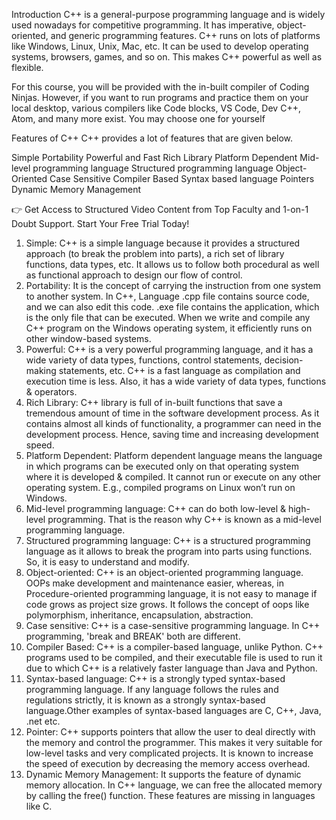 Introduction 
C++ is a general-purpose programming language and is widely used nowadays for competitive programming. It has imperative, object-oriented, and generic programming features. C++ runs on lots of platforms like Windows, Linux, Unix, Mac, etc. It can be used to develop operating systems, browsers, games, and so on. This makes C++ powerful as well as flexible.

For this course, you will be provided with the in-built compiler of Coding Ninjas. However, if you want to run programs and practice them on your local desktop, various compilers like Code blocks, VS Code, Dev C++, Atom, and many more exist. You may choose one for yourself

Features of C++
C++ provides a lot of features that are given below.

Simple
Portability
Powerful and Fast
Rich Library
Platform Dependent
Mid-level programming language
Structured programming language
Object-Oriented
Case Sensitive
Compiler Based
Syntax based language
Pointers
Dynamic Memory Management

👉 Get Access to Structured Video Content from Top Faculty and 1-on-1 Doubt Support. Start Your Free Trial Today!

1) Simple: C++ is a simple language because it provides a structured approach (to break the problem into parts), a rich set of library functions, data types, etc. It allows us to follow both procedural as well as functional approach to design our flow of control.
2) Portability: It is the concept of carrying the instruction from one system to another system. In C++, Language .cpp file contains source code, and we can also edit this code. .exe file contains the application, which is the only file that can be executed. When we write and compile any C++ program on the Windows operating system, it efficiently runs on other window-based systems.
3) Powerful: C++ is a very powerful programming language, and it has a wide variety of data types, functions, control statements, decision-making statements, etc. C++ is a fast language as compilation and execution time is less. Also, it has a wide variety of data types, functions & operators.
4) Rich Library: C++ library is full of in-built functions that save a tremendous amount of time in the software development process. As it contains almost all kinds of functionality, a programmer can need in the development process. Hence, saving time and increasing development speed.
5) Platform Dependent: Platform dependent language means the language in which programs can be executed only on that operating system where it is developed & compiled. It cannot run or execute on any other operating system. E.g., compiled programs on Linux won’t run on Windows.
6) Mid-level programming language: C++ can do both low-level & high-level programming. That is the reason why C++ is known as a mid-level programming language.
7) Structured programming language: C++ is a structured programming language as it allows to break the program into parts using functions. So, it is easy to understand and modify.
8) Object-oriented: C++ is an object-oriented programming language. OOPs make development and maintenance easier, whereas, in Procedure-oriented programming language, it is not easy to manage if code grows as project size grows. It follows the concept of oops like polymorphism, inheritance, encapsulation, abstraction.
9) Case sensitive: C++ is a case-sensitive programming language. In C++ programming, 'break and BREAK' both are different.
10) Compiler Based: C++ is a compiler-based language, unlike Python. C++ programs used to be compiled, and their executable file is used to run it due to which C++ is a relatively faster language than Java and Python.
11) Syntax-based language: C++ is a strongly typed syntax-based programming language. If any language follows the rules and regulations strictly, it is known as a strongly syntax-based language.Other examples of syntax-based languages are C, C++, Java, .net etc.
12) Pointer: C++ supports pointers that allow the user to deal directly with the memory and control the programmer. This makes it very suitable for low-level tasks and very complicated projects. It is known to increase the speed of execution by decreasing the memory access overhead.
13) Dynamic Memory Management: It supports the feature of dynamic memory allocation. In C++ language, we can free the allocated memory by calling the free() function. These features are missing in languages like C.